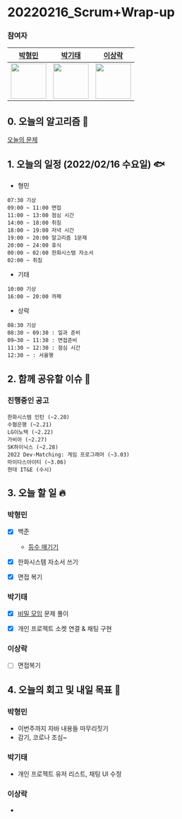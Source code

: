 # 20220216_Scrum+Wrap-up

### 참여자

| [박형민](https://github.com/npnppn)  | [박기태](https://github.com/idiot-kitto)   | [이상락](https://github.com/SangRakee)  |
| :------: | :------: | :------:
|<img src="https://github.com/npnppn.png" width="80"> | <img src="https://github.com/idiot-kitto.png" width="80">|<img src="https://github.com/SangRakee.png" width="80">

## 0. 오늘의 알고리즘 🎈
[오늘의 문제](
https://github.com/tony9402/baekjoon/blob/main/picked.md) 



## 1. 오늘의 일정 (2022/02/16 수요일) 🐟

- 형민
```
07:30 기상
09:00 ~ 11:00 면접
11:00 ~ 13:00 점심 시간
14:00 ~ 18:00 취침
18:00 ~ 19:00 저녁 시간
19:00 ~ 20:00 알고리즘 1문제
20:00 ~ 24:00 휴식
00:00 ~ 02:00 한화시스템 자소서
02:00 ~ 취침
```

- 기태
```
10:00 기상
16:00 ~ 20:00 까페
```

- 상락
```
08:30 기상
08:30 ~ 09:30 : 일과 준비
09~30 ~ 11:30 : 면접준비
11:30 ~ 12:30 : 점심 시간
12:30 ~ : 서울행
```

## 2. 함께 공유할 이슈 💌



### 진행중인 공고
```
한화시스템 인턴 (~2.20)
수협은행 (~2.21)
LG이노텍 (~2.22)
가비아 (~2.27)
SK하이닉스 (~2.28)
2022 Dev-Matching: 게임 프로그래머 (~3.03)
마이다스아이티 (~3.06)
현대 IT&E (수시)

```



## 3. 오늘 할 일 🔥



### 박형민
- [x] 백준
    - [등수 매기기](https://www.acmicpc.net/problem/2012)
- [x] 한화시스템 자소서 쓰기
- [x] 면접 복기



### 박기태
- [x] [비밀 모임](https://www.acmicpc.net/problem/13424) 문제 풀이
- [x] 개인 프로젝트 소켓 연결 & 채팅 구현



### 이상락
- [ ] 면접복기




## 4. 오늘의 회고 및 내일 목표 🎈


### 박형민

- 이번주까지 자바 내용들 마무리짓기
- 감기, 코로나 조심~

### 박기태

- 개인 프로젝트 유저 리스트, 채팅 UI 수정

### 이상락
- 
